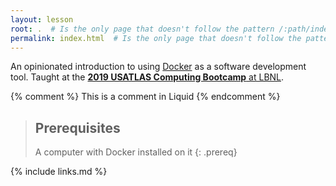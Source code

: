 ```yaml
---
layout: lesson
root: .  # Is the only page that doesn't follow the pattern /:path/index.html
permalink: index.html  # Is the only page that doesn't follow the pattern /:path/index.html
---
```

An opinionated introduction to using [Docker](https://www.docker.com/) as a software
development tool.
Taught at the [**2019 USATLAS Computing Bootcamp** at LBNL](https://smeehan12.github.io/2019-08-19-usatlas-computing-bootcamp/).

<!-- this is an html comment -->

{% comment %} This is a comment in Liquid {% endcomment %}

> ## Prerequisites
>
> A computer with Docker installed on it
{: .prereq}

{% include links.md %}
